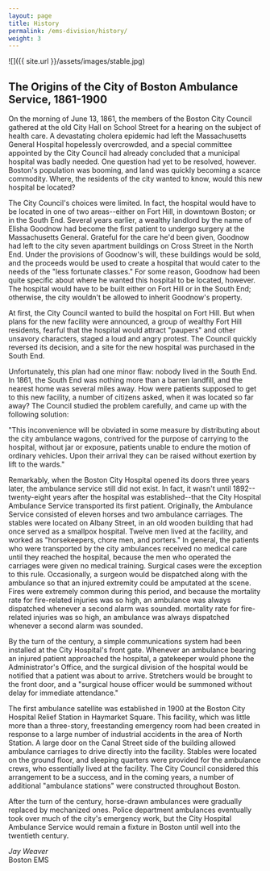 ```yaml
---
layout: page
title: History
permalink: /ems-division/history/
weight: 3
---
```


![]({{ site.url }}/assets/images/stable.jpg)


## The Origins of the City of Boston Ambulance Service, 1861-1900

On the morning of June 13, 1861, the members of the Boston City Council gathered at the old City Hall on School Street for a hearing on the subject of health care. A devastating cholera epidemic had left the Massachusetts General Hospital hopelessly overcrowded, and a special committee appointed by the City Council had already concluded that a municipal hospital was badly needed. One question had yet to be resolved, however. Boston's population was booming, and land was quickly becoming a scarce commodity. Where, the residents of the city wanted to know, would this new hospital be located?

The City Council's choices were limited. In fact, the hospital would have to be located in one of two areas--either on Fort Hill, in downtown Boston; or in the South End. Several years earlier, a wealthy landlord by the name of Elisha Goodnow had become the first patient to undergo surgery at the Massachusetts General. Grateful for the care he'd been given, Goodnow had left to the city seven apartment buildings on Cross Street in the North End. Under the provisions of Goodnow's will, these buildings would be sold, and the proceeds would be used to create a hospital that would cater to the needs of the "less fortunate classes." For some reason, Goodnow had been quite specific about where he wanted this hospital to be located, however. The hospital would have to be built either on Fort Hill or in the South End; otherwise, the city wouldn't be allowed to inherit Goodnow's property.

At first, the City Council wanted to build the hospital on Fort Hill. But when plans for the new facility were announced, a group of wealthy Fort Hill residents, fearful that the hospital would attract "paupers" and other unsavory characters, staged a loud and angry protest. The Council quickly reversed its decision, and a site for the new hospital was purchased in the South End.

Unfortunately, this plan had one minor flaw: nobody lived in the South End. In 1861, the South End was nothing more than a barren landfill, and the nearest home was several miles away. How were patients supposed to get to this new facility, a number of citizens asked, when it was located so far away? The Council studied the problem carefully, and came up with the following solution:

"This inconvenience will be obviated in some measure by distributing about the city ambulance wagons, contrived for the purpose of carrying to the hospital, without jar or exposure, patients unable to endure the motion of ordinary vehicles. Upon their arrival they can be raised without exertion by lift to the wards."

Remarkably, when the Boston City Hospital opened its doors three years later, the ambulance service still did not exist. In fact, it wasn't until 1892--twenty-eight years after the hospital was established--that the City Hospital Ambulance Service transported its first patient. Originally, the Ambulance Service consisted of eleven horses and two ambulance carriages. The stables were located on Albany Street, in an old wooden building that had once served as a smallpox hospital. Twelve men lived at the facility, and worked as "horsekeepers, chore men, and porters." In general, the patients who were transported by the city ambulances received no medical care until they reached the hospital, because the men who operated the carriages were given no medical training. Surgical cases were the exception to this rule. Occasionally, a surgeon would be dispatched along with the ambulance so that an injured extremity could be amputated at the scene. Fires were extremely common during this period, and because the mortality rate for fire-related injuries was so high, an ambulance was always dispatched whenever a second alarm was sounded. mortality rate for fire-related injuries was so high, an ambulance was always dispatched whenever a second alarm was sounded.

By the turn of the century, a simple communications system had been installed at the City Hospital's front gate. Whenever an ambulance bearing an injured patient approached the hospital, a gatekeeper would phone the Administrator's Office, and the surgical division of the hospital would be notified that a patient was about to arrive. Stretchers would be brought to the front door, and a "surgical house officer would be summoned without delay for immediate attendance."

The first ambulance satellite was established in 1900 at the Boston City Hospital Relief Station in Haymarket Square. This facility, which was little more than a three-story, freestanding emergency room had been created in response to a large number of industrial accidents in the area of North Station. A large door on the Canal Street side of the building allowed ambulance carriages to drive directly into the facility. Stables were located on the ground floor, and sleeping quarters were provided for the ambulance crews, who essentially lived at the facility. The City Council considered this arrangement to be a success, and in the coming years, a number of additional "ambulance stations" were constructed throughout Boston.

After the turn of the century, horse-drawn ambulances were gradually replaced by mechanized ones. Police department ambulances eventually took over much of the city's emergency work, but the City Hospital Ambulance Service would remain a fixture in Boston until well into the twentieth century.

_Jay Weaver_  
Boston EMS
